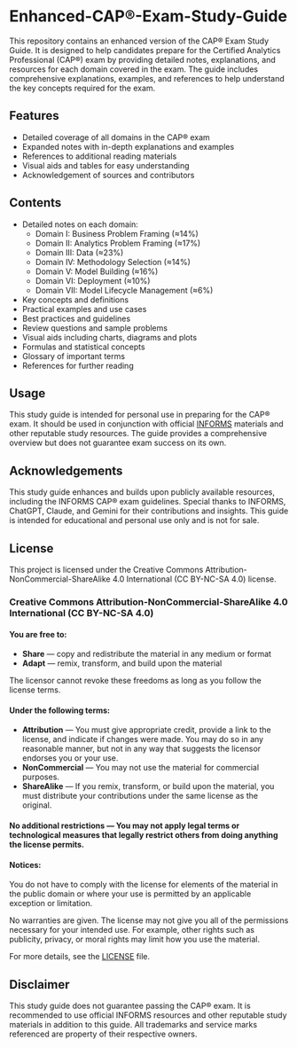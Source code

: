 # Enhanced-CAP®-Exam-Study-Guide

This repository contains an enhanced version of the CAP® Exam Study Guide. It is designed to help candidates prepare for the Certified Analytics Professional (CAP®) exam by providing detailed notes, explanations, and resources for each domain covered in the exam. The guide includes comprehensive explanations, examples, and references to help understand the key concepts required for the exam.

## Features

- Detailed coverage of all domains in the CAP® exam
- Expanded notes with in-depth explanations and examples
- References to additional reading materials
- Visual aids and tables for easy understanding
- Acknowledgement of sources and contributors

## Contents

- Detailed notes on each domain:
  - Domain I: Business Problem Framing (≈14%)
  - Domain II: Analytics Problem Framing (≈17%) 
  - Domain III: Data (≈23%)
  - Domain IV: Methodology Selection (≈14%)
  - Domain V: Model Building (≈16%)
  - Domain VI: Deployment (≈10%)
  - Domain VII: Model Lifecycle Management (≈6%)
- Key concepts and definitions
- Practical examples and use cases
- Best practices and guidelines
- Review questions and sample problems
- Visual aids including charts, diagrams and plots
- Formulas and statistical concepts
- Glossary of important terms
- References for further reading

## Usage

This study guide is intended for personal use in preparing for the CAP® exam. It should be used in conjunction with official [INFORMS](https://www.informs.org/) materials and other reputable study resources. The guide provides a comprehensive overview but does not guarantee exam success on its own.

## Acknowledgements

This study guide enhances and builds upon publicly available resources, including the INFORMS CAP® exam guidelines. Special thanks to INFORMS, ChatGPT, Claude, and Gemini for their contributions and insights. This guide is intended for educational and personal use only and is not for sale.

## License

This project is licensed under the Creative Commons Attribution-NonCommercial-ShareAlike 4.0 International (CC BY-NC-SA 4.0) license. 

### Creative Commons Attribution-NonCommercial-ShareAlike 4.0 International (CC BY-NC-SA 4.0)

#### You are free to:
- **Share** — copy and redistribute the material in any medium or format
- **Adapt** — remix, transform, and build upon the material

The licensor cannot revoke these freedoms as long as you follow the license terms.

#### Under the following terms:
- **Attribution** — You must give appropriate credit, provide a link to the license, and indicate if changes were made. You may do so in any reasonable manner, but not in any way that suggests the licensor endorses you or your use.
- **NonCommercial** — You may not use the material for commercial purposes.
- **ShareAlike** — If you remix, transform, or build upon the material, you must distribute your contributions under the same license as the original.

#### No additional restrictions — You may not apply legal terms or technological measures that legally restrict others from doing anything the license permits.

#### Notices:
You do not have to comply with the license for elements of the material in the public domain or where your use is permitted by an applicable exception or limitation.

No warranties are given. The license may not give you all of the permissions necessary for your intended use. For example, other rights such as publicity, privacy, or moral rights may limit how you use the material.

For more details, see the [LICENSE](https://creativecommons.org/licenses/by-nc-sa/4.0/legalcode) file.

## Disclaimer

This study guide does not guarantee passing the CAP® exam. It is recommended to use official INFORMS resources and other reputable study materials in addition to this guide. All trademarks and service marks referenced are property of their respective owners.